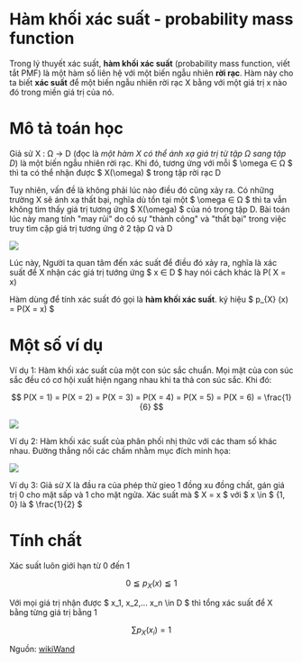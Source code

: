 # Hàm khối xác suất - probability mass function
Trong lý thuyết xác suất, __hàm khối xác suất__ (probability mass function, viết tắt PMF) là một hàm số liên hệ với một biến ngẫu nhiên __rời rạc__. Hàm này cho ta biết __xác suất__ để một biến ngẫu nhiên rời rạc X bằng với một giá trị x nào đó trong miền giá trị của nó.

# Mô tả toán học

Giả sử  X : Ω → D (đọc là _một hàm X có thể ánh xạ giá trị từ tập Ω sang tập D_) là một biến ngẫu nhiên rời rạc. Khi đó, tương ứng với mỗi $ \omega ∈ Ω $ thì ta có thể nhận được $ X(\omega) $ trong tập rời rạc D

Tuy nhiên, vấn đề là không phải lúc nào điều đó cũng xảy ra. Có những trường X sẽ ánh xạ thất bại, nghĩa dù tồn tại một $ \omega ∈ Ω $ thì ta vẫn không tìm thấy giá trị tương ứng $ X(\omega) $ của nó trong tập D. Bài toán lúc này mang tính "may rủi" do có sự "thành công" và "thất bại" trong việc truy tìm cặp giá trị tương ứng ở 2 tập Ω  và D

![](/pictures/mapping-math.jpeg)

Lúc này, Người ta quan tâm đến xác suất để điều đó xảy ra, nghĩa là xác suất để X nhận các giá trị tướng ứng $ x ∈ D  $ hay nói cách khác là  P( X = x)

Hàm dùng để tính xác suất đó gọi là __hàm khối xác suất__. ký hiệu $ p_{X} (x) = P(X = x) $

# Một số ví dụ

Ví dụ 1: Hàm khối xác suất của một con súc sắc chuẩn. Mọi mặt của con súc sắc đều có cơ hội xuất hiện ngang nhau khi ta thả con súc sắc. Khi đó:

$$ P(X = 1) = P(X = 2) = P(X = 3) = P(X = 4) = P(X = 5) = P(X = 6) = \frac{1}{6}  $$

![](/pictures/Fair_dice_probability.png)

Ví dụ 2: Hàm khối xác suất của phân phối nhị thức với các tham số khác nhau. Đường thẳng nối các chấm nhằm mục đích minh họa:

![](/pictures/BinomConvergenceProb.png)

Ví dụ 3: Giả sử X là đầu ra của phép thử gieo 1 đồng xu đồng chất, gán giá trị 0 cho mặt sấp và 1 cho mặt ngửa. Xác suất mà $ X = x $ với $ x \in $ {1, 0}  là $ \frac{1}{2} $

# Tính chất

Xác suất luôn giới hạn từ 0 đến 1

$$ 0 ≦ p_{X}(x) ≦ 1 $$

Với mọi giá trị nhận được $ x_1, x_2,... x_n \in D $ thì tổng xác suất để X bằng từng giá trị bằng 1

$$ ∑ p_{X}(x_{i}) = 1 $$






Nguồn: [wikiWand](https://www.wikiwand.com/vi/H%C3%A0m_kh%E1%BB%91i_x%C3%A1c_su%E1%BA%A5t)